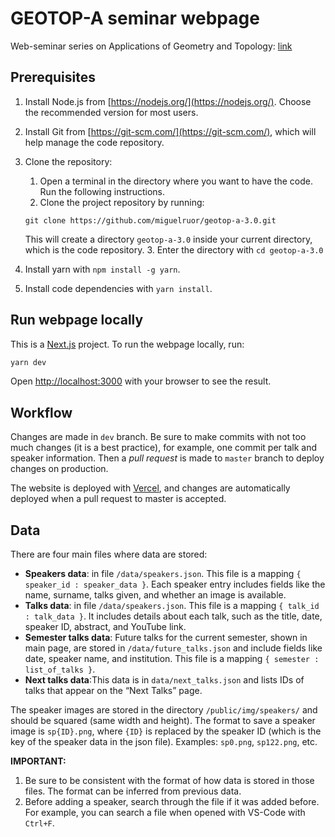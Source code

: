 # GEOTOP-A seminar webpage

Web-seminar series on Applications of Geometry and Topology: [link](https://seminargeotop-a.com/)

## Prerequisites

1.	Install Node.js from [https://nodejs.org/](https://nodejs.org/). Choose the recommended version for most users.
2.	Install Git from [https://git-scm.com/](https://git-scm.com/), which will help manage the code repository.
3. Clone the repository:
   1. Open a terminal in the directory where you want to have the code. Run the following instructions.
   2. Clone the project repository by running: 

   ``git clone https://github.com/miguelruor/geotop-a-3.0.git``

   This will create a directory ``geotop-a-3.0`` inside your current directory, which is the code repository.
   3. Enter the directory with ``cd geotop-a-3.0``
4. Install yarn with ``npm install -g yarn``.
5. Install code dependencies with ``yarn install``.

## Run webpage locally

This is a [Next.js](https://nextjs.org/) project. To run the webpage locally, run:

```bash
yarn dev
```

Open [http://localhost:3000](http://localhost:3000) with your browser to see the result.

## Workflow

Changes are made in ``dev`` branch. Be sure to make commits with not too much changes (it is a best practice), for example, one commit per talk and speaker information. Then a *pull request* is made to ``master`` branch to deploy changes on production.

The website is deployed with [Vercel](https://vercel.com/), and changes are automatically deployed when a pull request to master is accepted.

## Data

There are four main files where data are stored:
- **Speakers data**: in file ``/data/speakers.json``. This file is a mapping ``{ speaker_id : speaker_data }``. Each speaker entry includes fields like the name, surname, talks given, and whether an image is available.
- **Talks data**: in file ``/data/speakers.json``. This file is a mapping ``{ talk_id : talk_data }``. It includes details about each talk, such as the title, date, speaker ID, abstract, and YouTube link.
- **Semester talks data**: Future talks for the current semester, shown in main page, are stored in ``/data/future_talks.json`` and include fields like date, speaker name, and institution. This file is a mapping ``{ semester : list_of_talks }``.
- **Next talks data**:This data is in ``data/next_talks.json`` and lists IDs of talks that appear on the “Next Talks” page.

The speaker images are stored in the directory ``/public/img/speakers/`` and should be squared (same width and height). The format to save a speaker image is ``sp{ID}.png``, where ``{ID}`` is replaced by the speaker ID (which is the key of the speaker data in the json file). Examples: ``sp0.png``, ``sp122.png``, etc.

**IMPORTANT:** 
1. Be sure to be consistent with the format of how data is stored in those files. The format can be inferred from previous data.
2. Before adding a speaker, search through the file if it was added before. For example, you can search a file when opened with VS-Code with ``Ctrl+F``.

